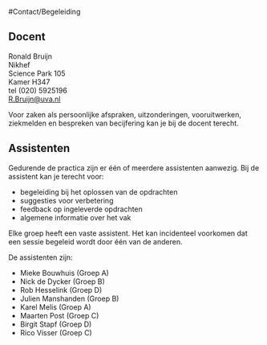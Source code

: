 #Contact/Begeleiding

## Docent
Ronald Bruijn   
Nikhef  
Science Park 105   
Kamer H347  
tel (020) 5925196   
<R.Bruijn@uva.nl>  

Voor zaken als persoonlijke afspraken, uitzonderingen, vooruitwerken, ziekmelden en bespreken van becijfering kan je bij de docent terecht. 

## Assistenten
Gedurende de practica zijn er één of meerdere assistenten aanwezig. Bij de 
assistent kan je terecht voor:

  * begeleiding bij het oplossen van de opdrachten
  * suggesties voor verbetering
  * feedback op ingeleverde opdrachten 
  * algemene informatie over het vak

Elke groep heeft een vaste assistent. Het kan incidenteel voorkomen dat een 
sessie begeleid wordt door één van de anderen.

De assistenten zijn: 

* Mieke Bouwhuis (Groep A)
* Nick de Dycker (Groep B)
* Rob Hesselink (Groep D)
* Julien Manshanden (Groep B)
* Karel Melis (Groep A)
* Maarten Post (Groep C) 
* Birgit Stapf (Groep D)
* Rico Visser (Groep C)
